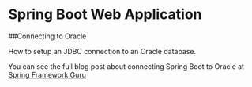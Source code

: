 # Spring Boot Web Application
##Connecting to Oracle

How to setup an JDBC connection to an Oracle database.

You can see the full blog post about connecting Spring Boot to Oracle at  [Spring Framework Guru](https://springframework.guru/)

